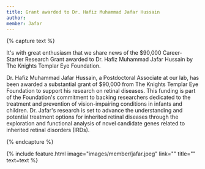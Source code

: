 ```yaml
---
title: Grant awarded to Dr. Hafiz Muhammad Jafar Hussain
author: 
member: Jafar
---
```


{% capture text %}

It's with great enthusiasm that we share news of the $90,000 Career-Starter Research Grant awarded to Dr. Hafiz Muhammad Jafar Hussain by The Knights Templar Eye Foundation.

Dr. Hafiz Muhammad Jafar Hussain, a Postdoctoral Associate at our lab, has been awarded a substantial grant of $90,000 from The Knights Templar Eye Foundation to support his research on retinal diseases. This funding is part of the Foundation's commitment to backing researchers dedicated to the treatment and prevention of vision-impairing conditions in infants and children. Dr. Jafar's research is set to advance the understanding and potential treatment options for inherited retinal diseases through the exploration and functional analysis of novel candidate genes related to inherited retinal disorders (IRDs).

{% endcapture %}

{% include feature.html image="images/member/jafar.jpeg" link="" title="" text=text %}
